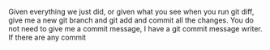 Given everything we just did, or given what you see when you run git diff, give me a new git branch and git add and commit all the changes. You do not need to give me a commit message, I have a git commit message writer. If there are any commit
